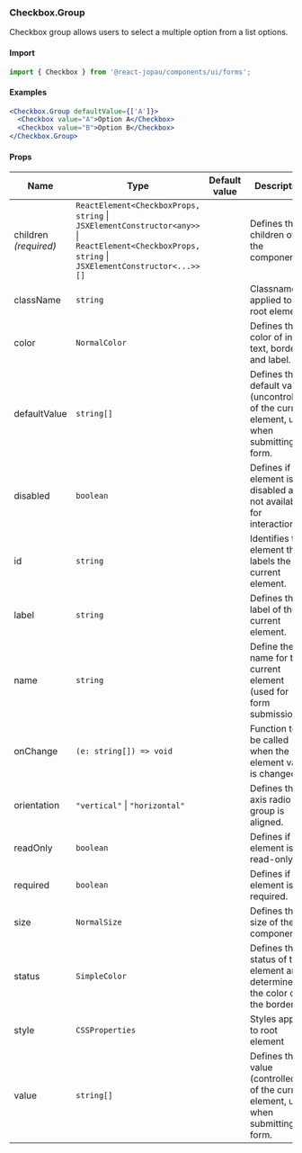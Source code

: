 ### Checkbox.Group

Checkbox group allows users to select a multiple option from a list options.

#### Import

```jsx
import { Checkbox } from '@react-jopau/components/ui/forms';
```

#### Examples

```jsx
<Checkbox.Group defaultValue={['A']}>
  <Checkbox value="A">Option A</Checkbox>
  <Checkbox value="B">Option B</Checkbox>
</Checkbox.Group>
```

#### Props

| Name                  | Type                                                                                                                                             | Default value | Description                                                                                   |
| --------------------- | ------------------------------------------------------------------------------------------------------------------------------------------------ | ------------- | --------------------------------------------------------------------------------------------- |
| children _(required)_ | `ReactElement<CheckboxProps, string` \| `JSXElementConstructor<any>>` \| `ReactElement<CheckboxProps, string` \| `JSXElementConstructor<...>>[]` |               | Defines the children of the component.                                                        |
| className             | `string`                                                                                                                                         |               | Classnames applied to root element                                                            |
| color                 | `NormalColor`                                                                                                                                    |               | Defines the color of input text, border and label.                                            |
| defaultValue          | `string[]`                                                                                                                                       |               | Defines the default value (uncontrolled) of the current element, used when submitting a form. |
| disabled              | `boolean`                                                                                                                                        |               | Defines if the element is disabled and not available for interaction.                         |
| id                    | `string`                                                                                                                                         |               | Identifies the element that labels the current element.                                       |
| label                 | `string`                                                                                                                                         |               | Defines the label of the current element.                                                     |
| name                  | `string`                                                                                                                                         |               | Define the name for the current element (used for form submission).                           |
| onChange              | `(e: string[]) => void`                                                                                                                          |               | Function to be called when the element value is changed.                                      |
| orientation           | `"vertical"` \| `"horizontal"`                                                                                                                   |               | Defines the axis radio group is aligned.                                                      |
| readOnly              | `boolean`                                                                                                                                        |               | Defines if the element is read-only.                                                          |
| required              | `boolean`                                                                                                                                        |               | Defines if the element is required.                                                           |
| size                  | `NormalSize`                                                                                                                                     |               | Defines the size of the component.                                                            |
| status                | `SimpleColor`                                                                                                                                    |               | Defines the status of the element and determines the color of the border.                     |
| style                 | `CSSProperties`                                                                                                                                  |               | Styles applied to root element                                                                |
| value                 | `string[]`                                                                                                                                       |               | Defines the value (controlled) of the current element, used when submitting a form.           |
